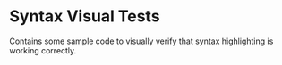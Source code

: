 # Syntax Visual Tests

Contains some sample code to visually verify that syntax highlighting is working correctly.
